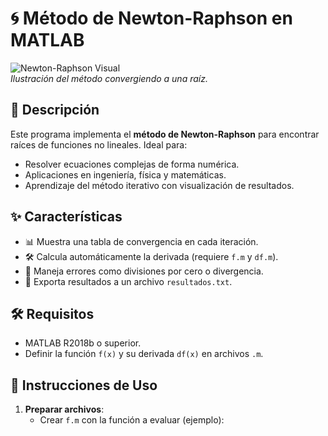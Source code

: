 # 🌀 Método de Newton-Raphson en MATLAB

![Newton-Raphson Visual](https://upload.wikimedia.org/wikipedia/commons/e/e0/NewtonIteration_Ani.gif)  
*Ilustración del método convergiendo a una raíz.*

## 📄 Descripción
Este programa implementa el **método de Newton-Raphson** para encontrar raíces de funciones no lineales. Ideal para:
- Resolver ecuaciones complejas de forma numérica.
- Aplicaciones en ingeniería, física y matemáticas.
- Aprendizaje del método iterativo con visualización de resultados.

## ✨ Características
- 📊 Muestra una tabla de convergencia en cada iteración.
- 🛠️ Calcula automáticamente la derivada (requiere `f.m` y `df.m`).
- 🚫 Maneja errores como divisiones por cero o divergencia.
- 📌 Exporta resultados a un archivo `resultados.txt`.

## 🛠️ Requisitos
- MATLAB R2018b o superior.
- Definir la función `f(x)` y su derivada `df(x)` en archivos `.m`.

## 📝 Instrucciones de Uso
1. **Preparar archivos**:
   - Crear `f.m` con la función a evaluar (ejemplo):